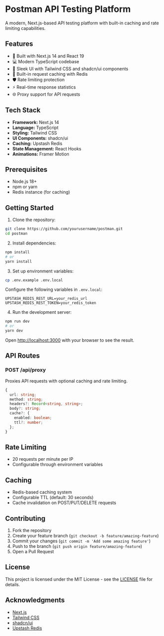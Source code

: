 # Postman API Testing Platform

A modern, Next.js-based API testing platform with built-in caching and rate limiting capabilities.

## Features

- 🚀 Built with Next.js 14 and React 19
- 💻 Modern TypeScript codebase
- 🎨 Sleek UI with Tailwind CSS and shadcn/ui components
- 🔄 Built-in request caching with Redis
- 🛡️ Rate limiting protection
- ⚡ Real-time response statistics
- 🌐 Proxy support for API requests

## Tech Stack

- **Framework:** Next.js 14
- **Language:** TypeScript
- **Styling:** Tailwind CSS
- **UI Components:** shadcn/ui
- **Caching:** Upstash Redis
- **State Management:** React Hooks
- **Animations:** Framer Motion

## Prerequisites

- Node.js 18+ 
- npm or yarn
- Redis instance (for caching)

## Getting Started

1. Clone the repository:
```bash
git clone https://github.com/yourusername/postman.git
cd postman
```

2. Install dependencies:
```bash
npm install
# or
yarn install
```

3. Set up environment variables:
```bash
cp .env.example .env.local
```

Configure the following variables in `.env.local`:
```
UPSTASH_REDIS_REST_URL=your_redis_url
UPSTASH_REDIS_REST_TOKEN=your_redis_token
```

4. Run the development server:
```bash
npm run dev
# or
yarn dev
```

Open [http://localhost:3000](http://localhost:3000) with your browser to see the result.

## API Routes

### POST /api/proxy

Proxies API requests with optional caching and rate limiting.

```typescript
{
  url: string;
  method: string;
  headers?: Record<string, string>;
  body?: string;
  cache?: {
    enabled: boolean;
    ttl?: number;
  };
}
```

## Rate Limiting

- 20 requests per minute per IP
- Configurable through environment variables

## Caching

- Redis-based caching system
- Configurable TTL (default: 30 seconds)
- Cache invalidation on POST/PUT/DELETE requests

## Contributing

1. Fork the repository
2. Create your feature branch (`git checkout -b feature/amazing-feature`)
3. Commit your changes (`git commit -m 'Add some amazing feature'`)
4. Push to the branch (`git push origin feature/amazing-feature`)
5. Open a Pull Request

## License

This project is licensed under the MIT License - see the [LICENSE](LICENSE) file for details.

## Acknowledgments

- [Next.js](https://nextjs.org/)
- [Tailwind CSS](https://tailwindcss.com/)
- [shadcn/ui](https://ui.shadcn.com/)
- [Upstash Redis](https://upstash.com/)
